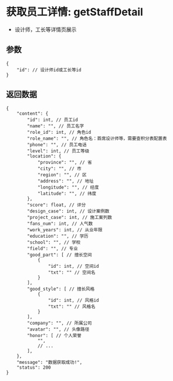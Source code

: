# 获取员工详情: getStaffDetail

- 设计师，工长等详情页展示

## 参数

    {
        "id": // 设计师id或工长等id
    }

## 返回数据

    {
        "content": {
            "id": int, // 员工id
            "name": "", // 员工名字
            "role_id": int, // 角色id
            "role_name": "", // 角色名：首席设计师等，需要查积分表配置表
            "phone": "", // 员工电话
            "level": int, // 员工等级
            "location": {
                "province": "", // 省
                "city": "", // 市
                "region": "", // 区
                "address": "", // 地址
                "longitude": "", // 经度
                "latitude": "", // 纬度
            },
            "score": float, // 评分
            "design_case": int, // 设计案例数
            "project_case": int, // 施工案列数
            "fans_num": int, // 人气数
            "work_years": int, // 从业年限
            "education": "", // 学历
            "school": "", // 学校
            "field": "", // 专业
            "good_part": [ // 擅长空间
                {
                    "id": int, // 空间id
                    "txt": "" // 空间名
                }
            ],
            "good_style": [ // 擅长风格
                {
                    "id": int, // 风格id
                    "txt": "" // 风格名
                }
            ],
            "company": "", // 所属公司
            "avatar": "", // 头像路径
            "honor": [ // 个人荣誉
                "",
                // ...
            ],
        },
        "message": "数据获取成功!",
        "status": 200
    }
